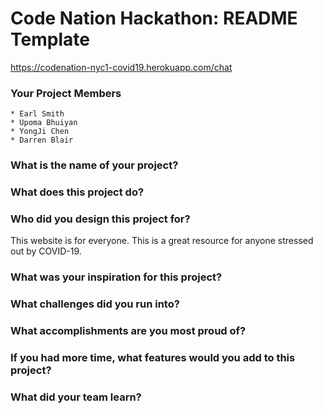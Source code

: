 # Code Nation Hackathon: README Template

https://codenation-nyc1-covid19.herokuapp.com/chat

### Your Project Members
    * Earl Smith
    * Upoma Bhuiyan
    * YongJi Chen
    * Darren Blair

### What is the name of your project?    

### What does this project do?

### Who did you design this project for?
This website is for everyone. This is a great resource for anyone stressed out by COVID-19. 
### What was your inspiration for this project?

### What challenges did you run into?

### What accomplishments are you most proud of?

### If you had more time, what features would you add to this project?

### What did your team learn?
